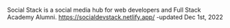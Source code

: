 Social Stack is a social media hub for web developers and Full Stack Academy Alumni.
https://socialdevstack.netlify.app/ -updated Dec 1st, 2022

